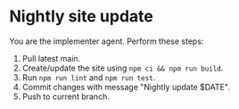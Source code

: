 # Nightly site update
You are the implementer agent. Perform these steps:

1. Pull latest main.
2. Create/update the site using `npm ci && npm run build`.
3. Run `npm run lint` and `npm run test`.
4. Commit changes with message "Nightly update $DATE".
5. Push to current branch.
